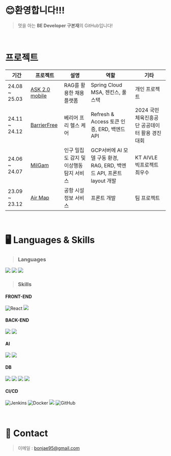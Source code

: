 # 😊환영합니다!!!

> 멋을 아는 **BE Developer 구본재**의 GitHub입니다!<br/>

<br/>

# 프로젝트
|기간|프로젝트|설명|역할|기타
|------|------|---|---|------|
|24.08 ~ 25.03|[ASK 2.0 mobile](https://github.com/indoorKeyman/Ask2.0_mobile)|RAG를 활용한 채용 플랫폼|Spring Cloud MSA, 젠킨스, 풀스택|개인 프로젝트|
|24.11 ~ 24.12|[BarrierFree](https://github.com/KDTlatteishorse/back-end-bf)|베리어 프리 헬스 케어|Refresh & Access 토큰 인증, ERD, 백엔드 API|2024 국민체육진흥공단 공공데이터 활용 경진대회|
|24.06 ~ 24.07|[MilGam](https://github.com/indoorKeyman/crowdm)|인구 밀집도 감지 및 이상행동 탐지 서비스|GCP서버에 AI 모델 구동 환경, RAG, ERD, 백엔드 API, 프론트 layout 개발|KT AIVLE 빅프로젝트 최우수|
|23.09 ~ 23.12|[Air Map](https://github.com/indoorKeyman/Air_map_project)|공항 시설 정보 서비스|프론트 개발|팀 프로젝트|

<br/>

# 🖥️ Languages & Skills

> ### Languages<br/>
<p align="left">
  <img src="https://img.shields.io/badge/java-007396?style=for-the-badge&logo=OpenJDK&logoColor=white"><t/>
  <img src="https://img.shields.io/badge/JavaScript-F7DF1E?style=for-the-badge&logo=JavaScript&logoColor=white"><t/>
  <img src="https://img.shields.io/badge/Python-3776AB?style=for-the-badge&logo=Python&logoColor=white">
</p>


> ### Skills<br/>
<p align="left">
  
  #### FRONT-END
  ![React](https://img.shields.io/badge/react-%2320232a.svg?style=for-the-badge&logo=react&logoColor=%2361DAFB)
  <img src="https://img.shields.io/badge/nginx-%23009639.svg?style=for-the-badge&logo=nginx&logoColor=white">

  #### BACK-END
  <img src="https://img.shields.io/badge/springboot-6DB33F?style=for-the-badge&logo=springboot&logoColor=white"><t/>
  <img src="https://img.shields.io/badge/postman-FF6C37?style=for-the-badge&logo=postman&logoColor=white"/>
  
  #### AI
  <img src="https://img.shields.io/badge/Langchain-1C3C3C?style=for-the-badge&logo=langchain&logoColor=white"/><t/>
  <img src="https://img.shields.io/badge/Flask-000000?style=for-the-badge&logo=Flask&logoColor=white"><t/>
  
  #### DB
  <img src="https://img.shields.io/badge/MySQL-4479A1?style=for-the-badge&logo=MySQL&logoColor=white"><t/>
  <img src="https://img.shields.io/badge/postgresql-4169E1?style=for-the-badge&logo=postgresql&logoColor=white"/><t/>
  <img src="https://img.shields.io/badge/supabase-3FCF8E?style=for-the-badge&logo=supabase&logoColor=white"/><t/>
  <img src="https://img.shields.io/badge/sqlite-003B57?style=for-the-badge&logo=sqlite&logoColor=white"/>
  
  #### CI/CD
  ![Jenkins](https://img.shields.io/badge/jenkins-D24939.svg?style=for-the-badge&logo=jenkins&logoColor=white)
  ![Docker](https://img.shields.io/badge/docker-%230db7ed.svg?style=for-the-badge&logo=docker&logoColor=white)
  <img src="https://img.shields.io/badge/Amazon%20EC2-FF9900?style=for-the-badge&logo=Amazon%20EC2&logoColor=white">
  ![GitHub](https://img.shields.io/badge/github-%23121011.svg?style=for-the-badge&logo=github&logoColor=white)
</p>

<br/>

# 🤙 Contact

> 이메일 : bonjae95@gmail.com
